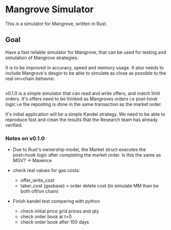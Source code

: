 # Mangrove Simulator

This is a simulator for Mangrove, written in Rust.

## Goal
Have a fast reliable simulator for Mangrove, that can be used for testing and simulation of Mangrove strategies. 

It is to be improved in accuracy, speed and memory usage. It also needs to include Mangrove's desgin to be able to simulate as close as possible to the real on=chain behavior.

##

v0.1.0 is a simple simulator that can read and write offers, and match limit orders. It's offers need to be thinked as Mangroves orders i.e post-hook logic i.e the reposting is done in the same transaction as the market order.

It's initial application will be a simple Kandel strategy.
We need to be able to reproduce fast and clean the results that the Research team has already verified. 

### Notes on v0.1.0

- Due to Rust's ownership model, the Market struct executes the post=hook logic after completing the market order.
Is this the same as MGV? -> Maxence

- check real values for gas costs:
    - offer_write_cost 
    - taker_cost (gasbase)
    = order delete cost (to simulate MM than be both off/on chain)
- Finish kandel test comparing with python
    - check initial price grid prices and qty
    - check order book at t=0
    - check order book after 100 days